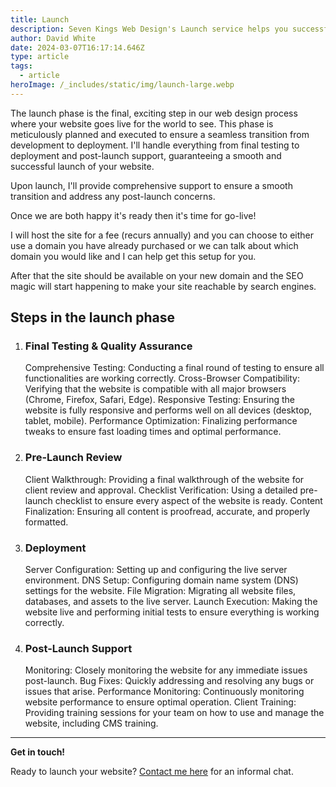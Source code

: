 ```yaml
---
title: Launch
description: Seven Kings Web Design's Launch service helps you successfully introduce your website with tailored strategies, including design, development, and performance plan. Ensure a smooth and impactful online debut with our expert guidance and support.
author: David White
date: 2024-03-07T16:17:14.646Z
type: article
tags:
  - article
heroImage: /_includes/static/img/launch-large.webp
---
```

The launch phase is the final, exciting step in our web design process where your website goes live for the world to see. This phase is meticulously planned and executed to ensure a seamless transition from development to deployment. I'll handle everything from final testing to deployment and post-launch support, guaranteeing a smooth and successful launch of your website.

Upon launch, I'll provide comprehensive support to ensure a smooth transition and address any post-launch concerns.

Once we are both happy it's ready then it's time for go-live!

I will host the site for a fee (recurs annually) and you can choose to either use a domain you have already purchased or we can talk about which domain you would like and I can help get this setup for you.

After that the site should be available on your new domain and the SEO magic will start happening to make your site reachable by search engines.

## **Steps in the launch phase**

1. ### Final Testing & Quality Assurance

   Comprehensive Testing: Conducting a final round of testing to ensure all functionalities are working correctly.
   Cross-Browser Compatibility: Verifying that the website is compatible with all major browsers (Chrome, Firefox, Safari, Edge).
   Responsive Testing: Ensuring the website is fully responsive and performs well on all devices (desktop, tablet, mobile).
   Performance Optimization: Finalizing performance tweaks to ensure fast loading times and optimal performance.
2. ### Pre-Launch Review

   Client Walkthrough: Providing a final walkthrough of the website for client review and approval.
   Checklist Verification: Using a detailed pre-launch checklist to ensure every aspect of the website is ready.
   Content Finalization: Ensuring all content is proofread, accurate, and properly formatted.
3. ### Deployment

   Server Configuration: Setting up and configuring the live server environment.
   DNS Setup: Configuring domain name system (DNS) settings for the website.
   File Migration: Migrating all website files, databases, and assets to the live server.
   Launch Execution: Making the website live and performing initial tests to ensure everything is working correctly.
4. ### Post-Launch Support

   Monitoring: Closely monitoring the website for any immediate issues post-launch.
   Bug Fixes: Quickly addressing and resolving any bugs or issues that arise.
   Performance Monitoring: Continuously monitoring website performance to ensure optimal operation.
   Client Training: Providing training sessions for your team on how to use and manage the website, including CMS training.

- - -

**Get in touch!**

Ready to launch your website? [Contact me here](/about/) for an informal chat.
